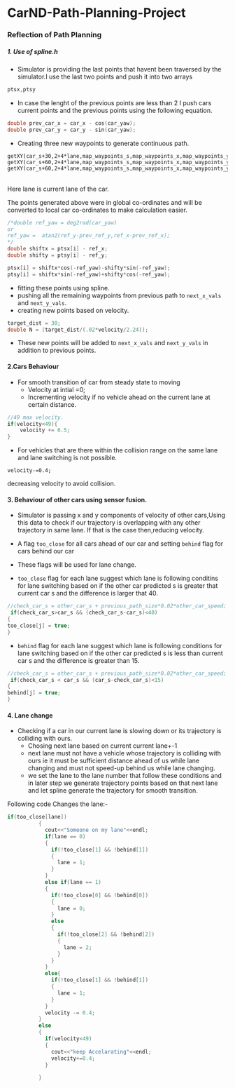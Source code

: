 # CarND-Path-Planning-Project   

### Reflection of Path Planning

##### 1. Use of spline.h
* Simulator is providing the last points that havent been traversed by the simulator.I use the last two points and push it into two arrays 
```c
ptsx,ptsy
```
*	In case the lenght of the previous points are less than 2 I push cars current points and the previous points using the following equation.
```c
double prev_car_x = car_x - cos(car_yaw);
double prev_car_y = car_y - sin(car_yaw);
```
* Creating three new waypoints to generate continuous path.
```
getXY(car_s+30,2+4*lane,map_waypoints_s,map_waypoints_x,map_waypoints_y)
getXY(car_s+60,2+4*lane,map_waypoints_s,map_waypoints_x,map_waypoints_y)
getXY(car_s+60,2+4*lane,map_waypoints_s,map_waypoints_x,map_waypoints_y)
```
<br> Here lane is current lane of the car.<br>

The points generated above were in global co-ordinates and will be converted to local car co-ordinates to make calculation easier.

```c
/*double ref_yaw = deg2rad(car_yaw)
or 
ref_yaw =  atan2(ref_y-prev_ref_y,ref_x-prev_ref_x);
*/
double shiftx = ptsx[i] - ref_x;
double shifty = ptsy[i] - ref_y;

ptsx[i] = shiftx*cos(-ref_yaw)-shifty*sin(-ref_yaw);
ptsy[i] = shiftx*sin(-ref_yaw)+shifty*cos(-ref_yaw);
```

* fitting these points using spline.
* pushing all the remaining waypoints from previous path to `next_x_vals` and `next_y_vals`.
* creating new points based on velocity.
```c
target_dist = 30;
double N = (target_dist/(.02*velocity/2.24)); 
```
* These new points will be added to `next_x_vals` and `next_y_vals` in addition to previous points.

#### 2.Cars Behaviour
* For smooth transition of car from steady state to moving 
	* Velocity at intial =0;
	* Incrementing velocity if no vehicle ahead on the current lane at certain distance.
```c
//49 max velocity.
if(velocity<49){
	velocity += 0.5;
}
```
* For vehicles that are there within the collision range on the same lane and lane switching is not possible.
```
velocity-=0.4;
```
decreasing velocity to avoid collision.


#### 3. Behaviour of other cars using sensor fusion.
* Simulator is passing x and y components of velocity of other cars,Using this data to check if our trajectory is overlapping with any other trajectory in same lane. If that is the case then,reducing velocity.
* A flag `too_close` for all cars ahead of our car and setting `behind` flag for cars behind our car
* These flags will be used for lane change.

* `too_close` flag for each lane suggest which lane is following conditins for lane switching based on if the other car predicted s is greater that current car s and the difference is larger that 40.
```c
//check_car_s = other_car_s + previous_path_size*0.02*other_car_speed;
 if(check_car_s>car_s && (check_car_s-car_s)<40)
{
too_close[j] = true;
}
```

* `behind` flag for each lane suggest which lane is following conditions for lane switching based on if the other car predicted s is less than current car s and the difference is greater than 15.

```c
//check_car_s = other_car_s + previous_path_size*0.02*other_car_speed;
 if(check_car_s < car_s && (car_s-check_car_s)<15)
{
behind[j] = true;
}
```
#### 4. Lane change
* Checking if a car in our current lane is slowing down or its trajectory is colliding with ours.
	* Chosing next lane based on current current lane+-1 
	* next lane must not have a vehicle whose trajectory is colliding with ours ie it must be sufficient distance ahead of us while lane changing and must not speed-up behind us while lane changing.
	* we set the lane to the lane number that follow these conditions and in later step we generate trajectory points based on that next lane and let spline generate the trajectory for smooth transition.

Following code Changes the lane:-
```c
if(too_close[lane])
          {
            cout<<"Someone on my lane"<<endl;
            if(lane == 0)
            {
              if(!too_close[1] && !behind[1])
              {
                lane = 1;
              }
            }
            else if(lane == 1)
            {
              if(!too_close[0] && !behind[0])
              {
                lane = 0;
              }
              else
              {
                if(!too_close[2] && !behind[2])
                {
                  lane = 2;
                }
              }
            }
            else{
              if(!too_close[1] && !behind[1])
              {
                lane = 1;
              }
            }
            velocity -= 0.4;
          }
          else
          {
            if(velocity<49)
            {
              cout<<"keep Accelarating"<<endl;
              velocity+=0.4;
            }
           
          }
```
